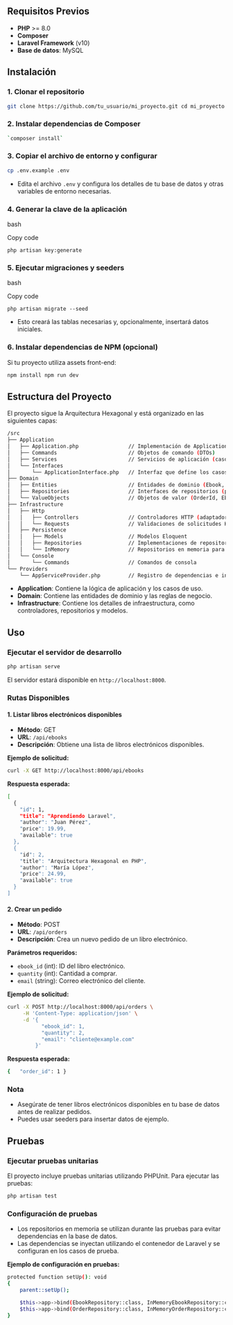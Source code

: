 
## Requisitos Previos

- **PHP** >= 8.0
- **Composer**
- **Laravel Framework** (v10)
- **Base de datos**: MySQL 

## Instalación

### 1. Clonar el repositorio


```bash
git clone https://github.com/tu_usuario/mi_proyecto.git cd mi_proyecto
```

### 2. Instalar dependencias de Composer


```bash
`composer install`
```

### 3. Copiar el archivo de entorno y configurar


```bash
cp .env.example .env
```

- Edita el archivo `.env` y configura los detalles de tu base de datos y otras variables de entorno necesarias.

### 4. Generar la clave de la aplicación

bash

Copy code

`php artisan key:generate`

### 5. Ejecutar migraciones y seeders

bash

Copy code

`php artisan migrate --seed`

- Esto creará las tablas necesarias y, opcionalmente, insertará datos iniciales.

### 6. Instalar dependencias de NPM (opcional)

Si tu proyecto utiliza assets front-end:



```bash
npm install npm run dev
```

## Estructura del Proyecto

El proyecto sigue la Arquitectura Hexagonal y está organizado en las siguientes capas:

```bash
/src
├── Application
│   ├── Application.php                // Implementación de ApplicationInterface
│   ├── Commands                       // Objetos de comando (DTOs)
│   ├── Services                       // Servicios de aplicación (casos de uso)
│   └── Interfaces
│       └── ApplicationInterface.php   // Interfaz que define los casos de uso
├── Domain
│   ├── Entities                       // Entidades de dominio (Ebook, Order)
│   ├── Repositories                   // Interfaces de repositorios (puertos de salida)
│   └── ValueObjects                   // Objetos de valor (OrderId, EbookId)
├── Infrastructure
│   ├── Http
│   │   ├── Controllers                // Controladores HTTP (adaptadores de entrada)
│   │   └── Requests                   // Validaciones de solicitudes HTTP
│   ├── Persistence
│   │   ├── Models                     // Modelos Eloquent
│   │   ├── Repositories               // Implementaciones de repositorios (adaptadores de salida)
│   │   └── InMemory                   // Repositorios en memoria para pruebas
│   └── Console
│       └── Commands                   // Comandos de consola
└── Providers
    └── AppServiceProvider.php         // Registro de dependencias e inyección

```


- **Application**: Contiene la lógica de aplicación y los casos de uso.
- **Domain**: Contiene las entidades de dominio y las reglas de negocio.
- **Infrastructure**: Contiene los detalles de infraestructura, como controladores, repositorios y modelos.

## Uso

### Ejecutar el servidor de desarrollo


```bash
php artisan serve
```


El servidor estará disponible en `http://localhost:8000`.

### Rutas Disponibles

#### 1. Listar libros electrónicos disponibles

- **Método**: GET
- **URL**: `/api/ebooks`
- **Descripción**: Obtiene una lista de libros electrónicos disponibles.

**Ejemplo de solicitud:**

```bash
curl -X GET http://localhost:8000/api/ebooks
```

**Respuesta esperada:**

```bash
[
  {
    "id": 1,
    "title": "Aprendiendo Laravel",
    "author": "Juan Pérez",
    "price": 19.99,
    "available": true
  },
  {
    "id": 2,
    "title": "Arquitectura Hexagonal en PHP",
    "author": "María López",
    "price": 24.99,
    "available": true
  }
]

```
#### 2. Crear un pedido

- **Método**: POST
- **URL**: `/api/orders`
- **Descripción**: Crea un nuevo pedido de un libro electrónico.

**Parámetros requeridos:**

- `ebook_id` (int): ID del libro electrónico.
- `quantity` (int): Cantidad a comprar.
- `email` (string): Correo electrónico del cliente.

**Ejemplo de solicitud:**


```bash
curl -X POST http://localhost:8000/api/orders \
     -H 'Content-Type: application/json' \
     -d '{
           "ebook_id": 1,
           "quantity": 2,
           "email": "cliente@example.com"
         }'

```
**Respuesta esperada:**

```bash
{   "order_id": 1 }
`````

### Nota

- Asegúrate de tener libros electrónicos disponibles en tu base de datos antes de realizar pedidos.
- Puedes usar seeders para insertar datos de ejemplo.

## Pruebas

### Ejecutar pruebas unitarias

El proyecto incluye pruebas unitarias utilizando PHPUnit. Para ejecutar las pruebas:


```bash
php artisan test
```

### Configuración de pruebas

- Los repositorios en memoria se utilizan durante las pruebas para evitar dependencias en la base de datos.
- Las dependencias se inyectan utilizando el contenedor de Laravel y se configuran en los casos de prueba.

**Ejemplo de configuración en pruebas:**

```bash
protected function setUp(): void
{
    parent::setUp();

    $this->app->bind(EbookRepository::class, InMemoryEbookRepository::class);
    $this->app->bind(OrderRepository::class, InMemoryOrderRepository::class);
}

```

